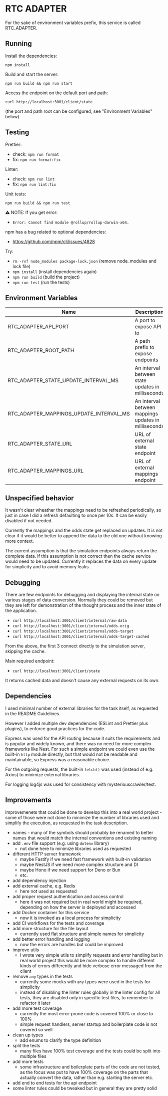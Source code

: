 # RTC ADAPTER

For the sake of environment variables prefix, this service is called RTC_ADAPTER.

## Running

Install the dependencies:

`npm install`

Build and start the server:

`npm run build && npm run start`

Access the endpoint on the default port and path:

`curl http://localhost:3001/client/state`

(the port and path root can be configured, see "Environment Variables" below)

## Testing

Prettier:

- check: `npm run format`
- fix: `npm run format:fix`

Linter:

- check: `npm run lint`
- fix: `npm run lint:fix`

Unit tests:

`npm run build && npm run test`

⚠️ NOTE: If you get error:

- `Error: Cannot find module @rollup/rollup-darwin-x64.`

npm has a bug related to optional dependencies:

- https://github.com/npm/cli/issues/4828

Try:

- `rm -rvf node_modules package-lock.json` (remove node_modules and lock file)
- `npm install` (install dependencies again)
- `npm run build` (build the project)
- `npm run test` (run the tests)

## Environment Variables

| Name                                    | Description                                          | Default value                        |
| --------------------------------------- | ---------------------------------------------------- | ------------------------------------ |
| RTC_ADAPTER_API_PORT                    | A port to expose API to                              | 3001                                 |
| RTC_ADAPTER_ROOT_PATH                   | A path prefix to expose endpoints                    | /client                              |
| RTC_ADAPTER_STATE_UPDATE_INTERVAL_MS    | An interval between state updates in milliseconds    | 1000                                 |
| RTC_ADAPTER_MAPPINGS_UPDATE_INTERVAL_MS | An interval between mappings updates in milliseconds | 10000                                |
| RTC_ADAPTER_STATE_URL                   | URL of external state endpoint                       | `http://localhost:3000/api/state`    |
| RTC_ADAPTER_MAPPINGS_URL                | URL of external mappings endpoint                    | `http://localhost:3000/api/mappings` |

## Unspecified behavior

It wasn't clear wheather the mappings need to be refreshed periodically, so just in case I did a refresh defaulting to once per 10s. It can be easily disabled if not needed.

Currently the mappings and the odds state get replaced on updates. It is not clear if it would be better to append the data to the old one without knowing more context.

The current assumption is that the simulation endpoints always return the complete data. If this assumption is not correct then the cache service would need to be updated. Currently it replaces the data on every update for simplicity and to avoid memory leaks.

## Debugging

There are few endpoints for debugging and displaying the internal state on various stages of data conversion. Normally they could be removed but they are left for demonstration of the thought process and the inner state of the application.

- `curl http://localhost:3001/client/internal/raw-data`
- `curl http://localhost:3001/client/internal/odds-orig`
- `curl http://localhost:3001/client/internal/odds-target`
- `curl http://localhost:3001/client/internal/odds-target-cached`

From the above, the first 3 connect directly to the simulation server, skipping the cache.

Main required endpoint:

- `curl http://localhost:3001/client/state`

It returns cached data and doesn't cause any external requests on its own.

## Dependencies

I used minimal number of external libraries for the task itself,
as requested in the README Guidelines.

However I added multiple dev dependencies (ESLint and Prettier plus plugins),
to enforce good practices for the code.

Express was used for the API routing because it suits the requirements and is popular and widely known, and there was no need for more complex frameworks like Nest. For such a simple endpoint we could even use the built-in `http` module directly, but that would not be readable and maintainable, so Express was a reasonable choice.

For the outgoing requests, the built-in `fetch()` was used (instead of e.g. Axios) to minimize external libraries.

For logging log4js was used for consistency with mysteriouscrawler/test.

## Improvements

Improvemenets that could be done to develop this into a real world project - some of those were not done to minimize the number of libraries used and simplify the execution, as requested in the task description.

- names - many of the symbols should probably be renamed to better names that would match the internal conventions and existing naming
- add `.env` file support (e.g. using `dotenv` library)
  - not done here to minimize libraries used as requested
- different HTTP server framework
  - maybe Fastify if we need fast framework with built-in validation
  - maybe NestJS if we need more complex structure and DI
  - maybe Hono if we need support for Deno or Bun
  - etc.
- add dependency injection
- add external cache, e.g. Redis
  - here not used as requested
- add proper request authentication and access control
  - here it was not required but in real world might be required, depending on how the server is deployed and accessed
- add Docker container for this service
  - now it is invoked as a local process for simplicity
- add CI workflows for the tests and coverage
- add more structure for the file layout
  - currently used flat structure and simple names for simplicity
- add better error handling and logging
  - now the errors are handles but could be improved
- improve utils
  - I wrote very simple utils to simplify requests and error handling but in real world project this would be more complex to handle different kinds of errors differently and hide verbose error messaged from the client
- remove `any` types in the tests
  - currently some mocks with `any` types were used in the tests for simplicity
  - instead of disabling the linter rules globally in the linter config for all tests, they are disabled only in specific test files, to remember to refactor it later
- add more test coverage
  - currently the most error-prone code is covered 100% or close to 100%
  - simple request handlers, server startup and boilerplate code is not covered so well
- clean up types
  - add enums to clarify the type definition
- split the tests
  - many files have 100% test coverage and the tests could be split into multiple files
- add more tests
  - some infrastructure and boilerplate parts of the code are not tested, as the focus was put to have 100% coverage on the parts that actually convert the data, rather than e.g. starting the server etc.
- add end to end tests for the api endpoint
- some linter rules could be tweaked but in general they are pretty solid
